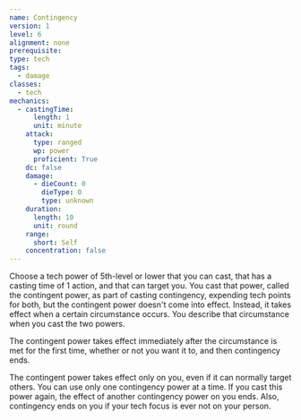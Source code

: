 ```yaml
---
name: Contingency
version: 1
level: 6
alignment: none
prerequisite: 
type: tech
tags:
  - damage
classes:
  - tech
mechanics:
  - castingTime:
      length: 1
      unit: minute
    attack:
      type: ranged
      wp: power
      proficient: True
    dc: false
    damage:
      - dieCount: 0
        dieType: 0
        type: unknown
    duration:
      length: 10
      unit: round
    range:
      short: Self
    concentration: false
---
```

Choose a tech power of 5th-level or lower that you can cast, that has a casting time of 1 action, and that can target you. You cast that power, called the contingent power, as part of casting contingency, expending tech points for both, but the contingent power doesn't come into effect. Instead, it takes effect when a certain circumstance occurs. You describe that circumstance when you cast the two powers. 

The contingent power takes effect immediately after the circumstance is met for the first time, whether or not you want it to, and then contingency ends.

The contingent power takes effect only on you, even if it can normally target others. You can use only one contingency power at a time. If you cast this power again, the effect of another contingency power on you ends. Also, contingency ends on you if your tech focus is ever not on your person.
    